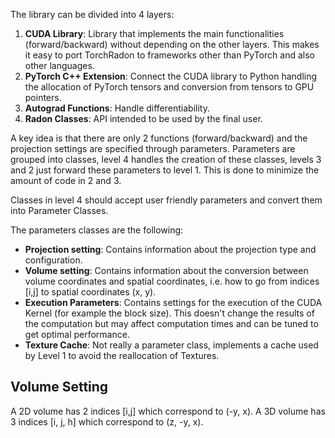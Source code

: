 The library can be divided into 4 layers:
1. **CUDA Library**: Library that implements the main functionalities (forward/backward)
without depending on the other layers. This makes it easy to port TorchRadon to frameworks
other than PyTorch and also other languages.
2. **PyTorch C++ Extension**: Connect the CUDA library to Python handling the allocation 
of PyTorch tensors and conversion from tensors to GPU pointers.
3. **Autograd Functions**: Handle differentiability.
4. **Radon Classes**: API intended to be used by the final user.

A key idea is that there are only 2 functions (forward/backward) and the projection settings
are specified through parameters. Parameters are grouped into classes, level 4 handles the
creation of these classes, levels 3 and 2 just forward these parameters to level 1. This is
done to minimize the amount of code in 2 and 3.

Classes in level 4 should accept user friendly parameters and convert them into Parameter
Classes.

The parameters classes are the following:
 - **Projection setting**: Contains information about the projection type and configuration.
 - **Volume setting**: Contains information about the conversion between volume coordinates
 and spatial coordinates, i.e. how to go from indices [i,j] to spatial coordinates (x, y).
 - **Execution Parameters**: Contains settings for the execution of the CUDA Kernel
 (for example the block size). This doesn't change the results of the computation but may
 affect computation times and can be tuned to get optimal performance. 
 - **Texture Cache**: Not really a parameter class, implements a cache used by Level 1 to
 avoid the reallocation of Textures.  
    
## Volume Setting
A 2D volume has 2 indices [i,j] which correspond to (-y, x).
A 3D volume has 3 indices [i, j, h] which correspond to (z, -y, x).